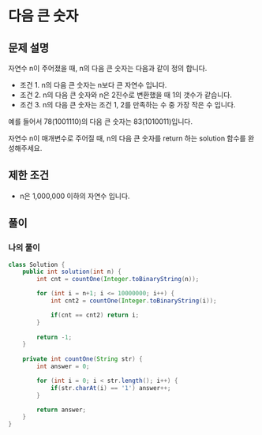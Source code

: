 # 다음 큰 숫자
## 문제 설명
자연수 n이 주어졌을 때, n의 다음 큰 숫자는 다음과 같이 정의 합니다.

* 조건 1. n의 다음 큰 숫자는 n보다 큰 자연수 입니다.
* 조건 2. n의 다음 큰 숫자와 n은 2진수로 변환했을 때 1의 갯수가 같습니다.
* 조건 3. n의 다음 큰 숫자는 조건 1, 2를 만족하는 수 중 가장 작은 수 입니다.

예를 들어서 78(1001110)의 다음 큰 숫자는 83(1010011)입니다.

자연수 n이 매개변수로 주어질 때, n의 다음 큰 숫자를 return 하는 solution 함수를 완성해주세요.

## 제한 조건
* n은 1,000,000 이하의 자연수 입니다.

## 풀이
### 나의 풀이
```java
class Solution {
    public int solution(int n) {
        int cnt = countOne(Integer.toBinaryString(n));

        for (int i = n+1; i <= 10000000; i++) {
            int cnt2 = countOne(Integer.toBinaryString(i));

            if(cnt == cnt2) return i;
        }
        
        return -1;
    }
    
    private int countOne(String str) {
        int answer = 0;

        for (int i = 0; i < str.length(); i++) {
            if(str.charAt(i) == '1') answer++;
        }

        return answer;
    }
}
```
